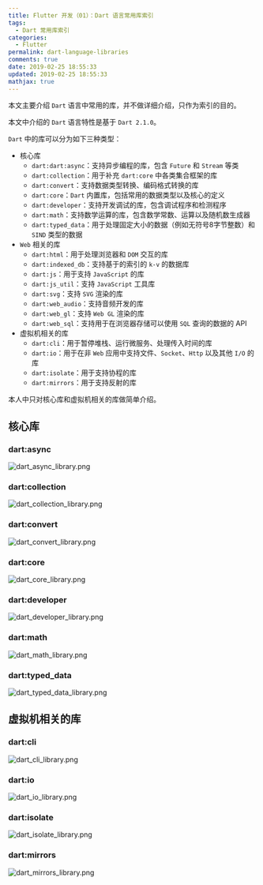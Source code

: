 ```yaml
---
title: Flutter 开发（01）：Dart 语言常用库索引
tags:
  - Dart 常用库索引
categories:
  - Flutter
permalink: dart-language-libraries
comments: true
date: 2019-02-25 18:55:33
updated: 2019-02-25 18:55:33
mathjax: true
---
```



本文主要介绍 `Dart` 语言中常用的库，并不做详细介绍，只作为索引的目的。

本文中介绍的 `Dart` 语言特性是基于 `Dart 2.1.0`。

`Dart` 中的库可以分为如下三种类型：

* 核心库
  * `dart:dart:async`：支持异步编程的库，包含 `Future` 和 `Stream` 等类
  * `dart:collection`：用于补充 `dart:core` 中各类集合框架的库
  * `dart:convert`：支持数据类型转换、编码格式转换的库
  * `dart:core`：`Dart` 内置库，包括常用的数据类型以及核心的定义
  * `dart:developer`：支持开发调试的库，包含调试程序和检测程序
  * `dart:math`：支持数学运算的库，包含数学常数、运算以及随机数生成器
  * `dart:typed_data`：用于处理固定大小的数据（例如无符号8字节整数）和 `SIND` 类型的数据
* `Web` 相关的库
  * `dart:html`：用于处理浏览器和 `DOM` 交互的库
  * `dart:indexed_db`：支持基于的索引的 `k-v` 的数据库
  * `dart:js`：用于支持 `JavaScript` 的库
  * `dart:js_util`：支持 `JavaScript` 工具库
  * `dart:svg`：支持 `SVG` 渲染的库
  * `dart:web_audio`：支持音频开发的库
  * `dart:web_gl`：支持 `Web GL` 渲染的库
  * `dart:web_sql`：支持用于在浏览器存储可以使用 `SQL` 查询的数据的 API
* 虚拟机相关的库
  * `dart:cli`：用于暂停堆栈、运行微服务、处理传入时间的库
  * `dart:io`：用于在非 `Web` 应用中支持文件、`Socket`、`Http` 以及其他 `I/O` 的库
  * `dart:isolate`：用于支持协程的库
  * `dart:mirrors`：用于支持反射的库

本人中只对核心库和虚拟机相关的库做简单介绍。
<!--more-->

## 核心库

### dart:async

![dart_async_library.png](/images/dart_async_library.png)


### dart:collection

![dart_collection_library.png](/images/dart_collection_library.png)

### dart:convert

![dart_convert_library.png](/images/dart_convert_library.png)

### dart:core

![dart_core_library.png](/images/dart_core_library.png)

### dart:developer

![dart_developer_library.png](/images/dart_developer_library.png)

### dart:math

![dart_math_library.png](/images/dart_math_library.png)

### dart:typed_data

![dart_typed_data_library.png](/images/dart_typed_data_library.png)

## 虚拟机相关的库

### dart:cli

![dart_cli_library.png](/images/dart_cli_library.png)

### dart:io

![dart_io_library.png](/images/dart_io_library.png)

### dart:isolate

![dart_isolate_library.png](/images/dart_isolate_library.png)

### dart:mirrors

![dart_mirrors_library.png](/images/dart_mirrors_library.png)
